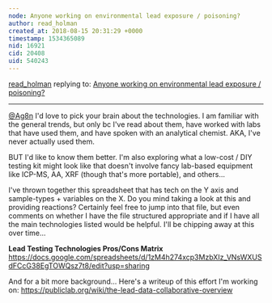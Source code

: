 ```yaml
---
node: Anyone working on environmental lead exposure / poisoning?
author: read_holman
created_at: 2018-08-15 20:31:29 +0000
timestamp: 1534365089
nid: 16921
cid: 20408
uid: 540243
---
```




[read_holman](../profile/read_holman) replying to: [Anyone working on environmental lead exposure / poisoning?](../notes/read_holman/08-13-2018/anyone-working-on-environmental-lead-exposure-poisoning)

----
[@Ag8n](/profile/Ag8n) I'd love to pick your brain about the technologies. I am familiar with the general trends, but only bc I've read about them, have worked with labs that have used them, and have spoken with an analytical chemist. AKA, I've never actually used them. 

BUT I'd like to know them better. I'm also exploring what a low-cost / DIY testing kit might look like that doesn't involve fancy lab-based equipment like ICP-MS, AA, XRF (though that's more portable), and others... 

I've thrown together this spreadsheet that has tech on the Y axis and sample-types + variables on the X. Do you mind taking a look at this and providing reactions? Certainly feel free to jump into that file, but even comments on whether I have the file structured appropriate and if I have all the main technologies listed would be helpful. I'll be chipping away at this over time... 

**Lead Testing Technologies Pros/Cons Matrix**
https://docs.google.com/spreadsheets/d/1zM4h274xcp3MzbXIz_VNsWXUSdFCcG38EgTOWQsz7t8/edit?usp=sharing 

And for a bit more background... 
Here's a writeup of this effort I'm working on: https://publiclab.org/wiki/the-lead-data-collaborative-overview


